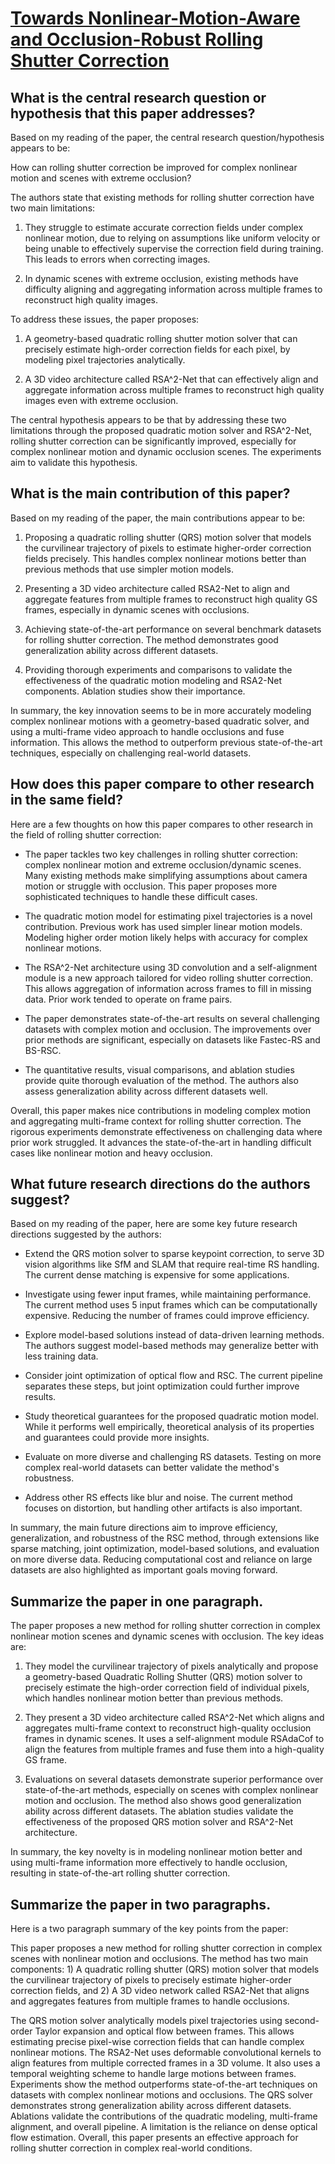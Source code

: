 # [Towards Nonlinear-Motion-Aware and Occlusion-Robust Rolling Shutter   Correction](https://arxiv.org/abs/2303.18125)

## What is the central research question or hypothesis that this paper addresses?

 Based on my reading of the paper, the central research question/hypothesis appears to be: 

How can rolling shutter correction be improved for complex nonlinear motion and scenes with extreme occlusion?

The authors state that existing methods for rolling shutter correction have two main limitations:

1) They struggle to estimate accurate correction fields under complex nonlinear motion, due to relying on assumptions like uniform velocity or being unable to effectively supervise the correction field during training. This leads to errors when correcting images.

2) In dynamic scenes with extreme occlusion, existing methods have difficulty aligning and aggregating information across multiple frames to reconstruct high quality images.

To address these issues, the paper proposes:

1) A geometry-based quadratic rolling shutter motion solver that can precisely estimate high-order correction fields for each pixel, by modeling pixel trajectories analytically.

2) A 3D video architecture called RSA^2-Net that can effectively align and aggregate information across multiple frames to reconstruct high quality images even with extreme occlusion.

The central hypothesis appears to be that by addressing these two limitations through the proposed quadratic motion solver and RSA^2-Net, rolling shutter correction can be significantly improved, especially for complex nonlinear motion and dynamic occlusion scenes. The experiments aim to validate this hypothesis.


## What is the main contribution of this paper?

 Based on my reading of the paper, the main contributions appear to be:

1. Proposing a quadratic rolling shutter (QRS) motion solver that models the curvilinear trajectory of pixels to estimate higher-order correction fields precisely. This handles complex nonlinear motions better than previous methods that use simpler motion models. 

2. Presenting a 3D video architecture called RSA2-Net to align and aggregate features from multiple frames to reconstruct high quality GS frames, especially in dynamic scenes with occlusions.

3. Achieving state-of-the-art performance on several benchmark datasets for rolling shutter correction. The method demonstrates good generalization ability across different datasets.

4. Providing thorough experiments and comparisons to validate the effectiveness of the quadratic motion modeling and RSA2-Net components. Ablation studies show their importance.

In summary, the key innovation seems to be in more accurately modeling complex nonlinear motions with a geometry-based quadratic solver, and using a multi-frame video approach to handle occlusions and fuse information. This allows the method to outperform previous state-of-the-art techniques, especially on challenging real-world datasets.


## How does this paper compare to other research in the same field?

 Here are a few thoughts on how this paper compares to other research in the field of rolling shutter correction:

- The paper tackles two key challenges in rolling shutter correction: complex nonlinear motion and extreme occlusion/dynamic scenes. Many existing methods make simplifying assumptions about camera motion or struggle with occlusion. This paper proposes more sophisticated techniques to handle these difficult cases.

- The quadratic motion model for estimating pixel trajectories is a novel contribution. Previous work has used simpler linear motion models. Modeling higher order motion likely helps with accuracy for complex nonlinear motions. 

- The RSA^2-Net architecture using 3D convolution and a self-alignment module is a new approach tailored for video rolling shutter correction. This allows aggregation of information across frames to fill in missing data. Prior work tended to operate on frame pairs. 

- The paper demonstrates state-of-the-art results on several challenging datasets with complex motion and occlusion. The improvements over prior methods are significant, especially on datasets like Fastec-RS and BS-RSC.

- The quantitative results, visual comparisons, and ablation studies provide quite thorough evaluation of the method. The authors also assess generalization ability across different datasets well.

Overall, this paper makes nice contributions in modeling complex motion and aggregating multi-frame context for rolling shutter correction. The rigorous experiments demonstrate effectiveness on challenging data where prior work struggled. It advances the state-of-the-art in handling difficult cases like nonlinear motion and heavy occlusion.


## What future research directions do the authors suggest?

 Based on my reading of the paper, here are some key future research directions suggested by the authors:

- Extend the QRS motion solver to sparse keypoint correction, to serve 3D vision algorithms like SfM and SLAM that require real-time RS handling. The current dense matching is expensive for some applications. 

- Investigate using fewer input frames, while maintaining performance. The current method uses 5 input frames which can be computationally expensive. Reducing the number of frames could improve efficiency.

- Explore model-based solutions instead of data-driven learning methods. The authors suggest model-based methods may generalize better with less training data.

- Consider joint optimization of optical flow and RSC. The current pipeline separates these steps, but joint optimization could further improve results. 

- Study theoretical guarantees for the proposed quadratic motion model. While it performs well empirically, theoretical analysis of its properties and guarantees could provide more insights.

- Evaluate on more diverse and challenging RS datasets. Testing on more complex real-world datasets can better validate the method's robustness.

- Address other RS effects like blur and noise. The current method focuses on distortion, but handling other artifacts is also important.

In summary, the main future directions aim to improve efficiency, generalization, and robustness of the RSC method, through extensions like sparse matching, joint optimization, model-based solutions, and evaluation on more diverse data. Reducing computational cost and reliance on large datasets are also highlighted as important goals moving forward.


## Summarize the paper in one paragraph.

 The paper proposes a new method for rolling shutter correction in complex nonlinear motion scenes and dynamic scenes with occlusion. The key ideas are:

1) They model the curvilinear trajectory of pixels analytically and propose a geometry-based Quadratic Rolling Shutter (QRS) motion solver to precisely estimate the high-order correction field of individual pixels, which handles nonlinear motion better than previous methods. 

2) They present a 3D video architecture called RSA^2-Net which aligns and aggregates multi-frame context to reconstruct high-quality occlusion frames in dynamic scenes. It uses a self-alignment module RSAdaCof to align the features from multiple frames and fuse them into a high-quality GS frame.

3) Evaluations on several datasets demonstrate superior performance over state-of-the-art methods, especially on scenes with complex nonlinear motion and occlusion. The method also shows good generalization ability across different datasets. The ablation studies validate the effectiveness of the proposed QRS motion solver and RSA^2-Net architecture.

In summary, the key novelty is in modeling nonlinear motion better and using multi-frame information more effectively to handle occlusion, resulting in state-of-the-art rolling shutter correction.


## Summarize the paper in two paragraphs.

 Here is a two paragraph summary of the key points from the paper:

This paper proposes a new method for rolling shutter correction in complex scenes with nonlinear motion and occlusions. The method has two main components: 1) A quadratic rolling shutter (QRS) motion solver that models the curvilinear trajectory of pixels to precisely estimate higher-order correction fields, and 2) A 3D video network called RSA2-Net that aligns and aggregates features from multiple frames to handle occlusions. 

The QRS motion solver analytically models pixel trajectories using second-order Taylor expansion and optical flow between frames. This allows estimating precise pixel-wise correction fields that can handle complex nonlinear motions. The RSA2-Net uses deformable convolutional kernels to align features from multiple corrected frames in a 3D volume. It also uses a temporal weighting scheme to handle large motions between frames. Experiments show the method outperforms state-of-the-art techniques on datasets with complex nonlinear motions and occlusions. The QRS solver demonstrates strong generalization ability across different datasets. Ablations validate the contributions of the quadratic modeling, multi-frame alignment, and overall pipeline. A limitation is the reliance on dense optical flow estimation. Overall, this paper presents an effective approach for rolling shutter correction in complex real-world conditions.
